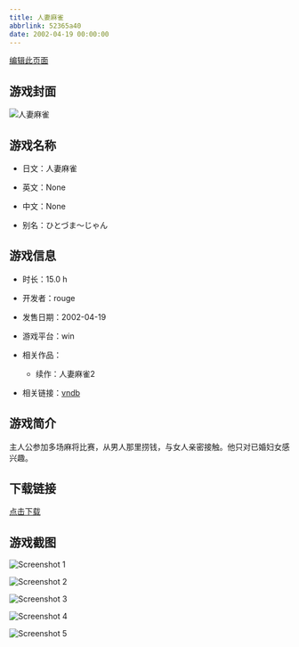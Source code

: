 ```yaml
---
title: 人妻麻雀
abbrlink: 52365a40
date: 2002-04-19 00:00:00
---
```

[编辑此页面](https://github.com/ACG-3/ADV3-source/blob/main/source/_posts/%E4%BA%BA%E5%A6%BB%E9%BA%BB%E9%9B%80.md)

## 游戏封面

![人妻麻雀](https://pan.timero.xyz/d/onedrive/img_lib_001/%E4%BA%BA%E5%A6%BB%E9%BA%BB%E9%9B%80_cover.avif)


## 游戏名称

- 日文：人妻麻雀
- 英文：None
- 中文：None

- 别名：ひとづま～じゃん


## 游戏信息

- 时长：15.0 h
- 开发者：rouge
- 发售日期：2002-04-19
- 游戏平台：win
- 相关作品：
   - 续作：人妻麻雀2

- 相关链接：[vndb](https://vndb.org/v2898)


## 游戏简介

主人公参加多场麻将比赛，从男人那里捞钱，与女人亲密接触。他只对已婚妇女感兴趣。




## 下载链接

[点击下载](https://pan.timero.xyz/onedrive/adv_lib_001/%E4%BA%BA%E5%A6%BB%E9%BA%BB%E9%9B%80)


## 游戏截图


![Screenshot 1](https://pan.timero.xyz/d/onedrive/img_lib_001/%E4%BA%BA%E5%A6%BB%E9%BA%BB%E9%9B%80_Screenshot_1.avif)

![Screenshot 2](https://pan.timero.xyz/d/onedrive/img_lib_001/%E4%BA%BA%E5%A6%BB%E9%BA%BB%E9%9B%80_Screenshot_2.avif)

![Screenshot 3](https://pan.timero.xyz/d/onedrive/img_lib_001/%E4%BA%BA%E5%A6%BB%E9%BA%BB%E9%9B%80_Screenshot_3.avif)

![Screenshot 4](https://pan.timero.xyz/d/onedrive/img_lib_001/%E4%BA%BA%E5%A6%BB%E9%BA%BB%E9%9B%80_Screenshot_4.avif)

![Screenshot 5](https://pan.timero.xyz/d/onedrive/img_lib_001/%E4%BA%BA%E5%A6%BB%E9%BA%BB%E9%9B%80_Screenshot_5.avif)

